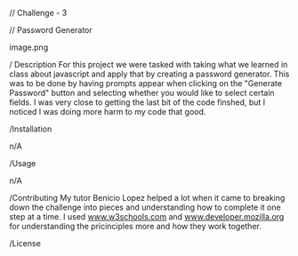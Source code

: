 // Challenge - 3 

// Password Generator 

image.png

/ Description 
For this project we were tasked with taking what we learned in class about javascript and apply that by creating a password generator. This was to be done by having prompts appear when clicking on the "Generate Password" button and selecting whether you would like to select certain fields. I was very close to getting the last bit of the code finshed, but I noticed I was doing more harm to my code that good.

/Installation

n/A

/Usage 

n/A

/Contributing
My tutor Benicio Lopez helped a lot when it came to breaking down the challenge into pieces and understanding how to complete it one step at a time. I used www.w3schools.com and  www.developer.mozilla.org for understanding the pricinciples more and how they work together.

/License
